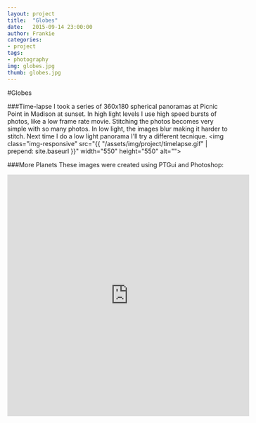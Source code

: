 ```yaml
---
layout: project
title:  "Globes"
date:   2015-09-14 23:00:00
author: Frankie
categories:
- project
tags:
- photography
img: globes.jpg
thumb: globes.jpg
---
```

#Globes

###Time-lapse
I took a series of 360x180 spherical panoramas at Picnic Point in Madison at sunset. In high light levels I use high speed bursts of photos, like a low frame rate movie. Stitching the photos becomes very simple with so many photos. In low light, the images blur making it harder to stitch. Next time I do a low light panorama I'll try a different tecnique.
<img class="img-responsive" src="{{ "/assets/img/project/timelapse.gif" | prepend: site.baseurl }}" width="550" height="550" alt="">

###More Planets
These images were created using PTGui and Photoshop:
<iframe src="https://drive.google.com/embeddedfolderview?id=0B1u9SrmDzT0SR3ZTczRBZlVtNm8#grid" width="550" height="550" frameborder="0"></iframe>